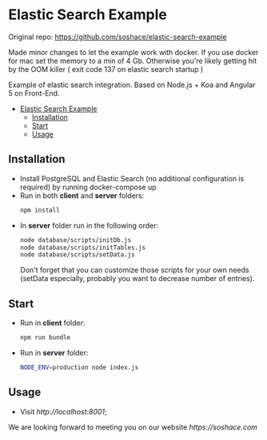 # Elastic Search Example

Original repo: https://github.com/soshace/elastic-search-example

Made minor changes to let the example work with docker. If you use docker for mac set the memory to a min of 4 Gb.
Otherwise you're likely getting hit by the OOM killer ( exit code 137 on elastic search startup )

Example of elastic search integration. Based on Node.js + Koa and Angular 5 on Front-End.

- [Elastic Search Example](#elastic-search-example)
  - [Installation](#installation)
  - [Start](#start)
  - [Usage](#usage)

## Installation

- Install PostgreSQL and Elastic Search (no additional configuration is required) by running docker-compose up
- Run in both **client** and **server** folders:
  ```bash
  npm install
  ```
- In **server** folder run in the following order:
  ```bash
  node database/scripts/initDb.js
  node database/scripts/initTables.js
  node database/scripts/setData.js
  ```
  Don't forget that you can customize those scripts for your own needs (setData especially, probably you want to decrease number of entries).

## Start

- Run in **client** folder:
  ```bash
  npm run bundle
  ```
- Run in **server** folder:
  ```bash
  NODE_ENV=production node index.js
  ```

## Usage

- Visit _http://localhost:8001_;

We are looking forward to meeting you on our website _https://soshace.com_
